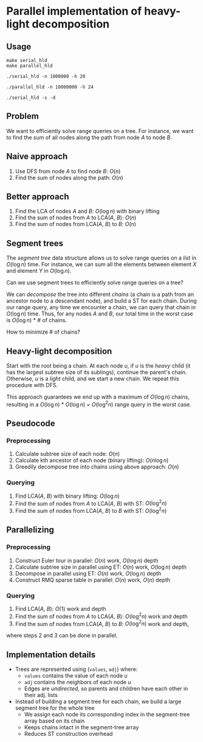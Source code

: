 # Parallel implementation of heavy-light decomposition

## Usage

```
make serial_hld
make parallel_hld

./serial_hld -n 1000000 -h 20

./parallel_hld -n 10000000 -h 24

./serial_hld -s -d
```

## Problem

We want to efficiently solve range queries on a tree. For instance, we want to find the
sum of all nodes along the path from node *A* to node *B*.

## Naive approach

1. Use DFS from node *A* to find node *B*: $O(n)$
2. Find the sum of nodes along the path: $O(n)$

## Better approach

1. Find the LCA of nodes *A* and *B*: $O(\log n)$ with binary lifting
2. Find the sum of nodes from *A* to LCA(*A*, *B*): $O(n)$
3. Find the sum of nodes from LCA(*A*, *B*) to *B*: $O(n)$

## Segment trees

The *segment tree* data structure allows us to solve range queries on a *list* in
$O(\log n)$ time. For instance, we can sum all the elements between element *X*
and element *Y* in $O(\log n)$.

Can we use segment trees to efficiently solve range queries on a tree?

We can *decompose* the tree into different *chains* (a chain is a path from an ancestor
node to a descendant node), and build a ST for each chain. During our range query,
any time we encounter a chain, we can query that chain in $O(\log n)$ time. Thus, for any
nodes *A* and *B*, our total time in the worst case is $O(\log n)$ * # of chains.

How to minimize # of chains?

## Heavy-light decomposition

Start with the root being a chain. At each node *u*, if *u* is the *heavy* child (it
has the largest subtree size of its sublings), continue the parent's chain. Otherwise,
*u* is a *light* child, and we start a new chain. We repeat this procedure with DFS.

This approach guarantees we end up with a maximum of $O(\log n)$ chains, resulting in
a $O(\log n)$ * $O(\log n)$ = $O(\log^2 n)$ range query in the worst case.

## Pseudocode

### Preprocessing

1. Calculate subtree size of each node: $O(n)$
1. Calculate kth ancestor of each node (binary lifting): $O(n \log n)$
1. Greedily decompose tree into chains using above approach: $O(n)$

### Querying

1. Find LCA(*A*, *B*) with binary lifting: $O(\log n)$
1. Find the sum of nodes from *A* to LCA(*A*, *B*) with ST: $O(\log^2 n)$
1. Find the sum of nodes from LCA(*A*, *B*) to *B* with ST: $O(\log^2 n)$ 

## Parallelizing

### Preprocessing

1. Construct Euler tour in parallel: $O(n)$ work, $O(\log n)$ depth
1. Calculate subtree size in parallel using ET: $O(n)$ work, $O(\log n)$ depth
1. Decompose in parallel using ET: $O(n)$ work, $O(\log n)$ depth
1. Construct RMQ sparse table in parallel: $O(n)$ work, $O(n)$ depth

### Querying

1. Find LCA(*A*, *B*): $O(1)$ work and depth
1. Find the sum of nodes from *A* to LCA(*A*, *B*): $O(\log^2 n)$ work and depth
1. Find the sum of nodes from LCA(*A*, *B*) to *B*: $O(\log^2 n)$ work and depth,

where steps 2 and 3 can be done in parallel.

## Implementation details

- Trees are represented using (`values`, `adj`) where:
    - `values` contains the value of each node *u*
    - `adj` contains the neighbors of each node *u*
    - Edges are *undirected*, so parents and children have each other in their adj. lists
- Instead of building a segment tree for each chain, we build a large segment tree
for the whole tree
    - We assign each node its corresponding index in the segment-tree array based on its chain
    - Keeps chains intact in the segment-tree array
    - Reduces ST construction overhead
